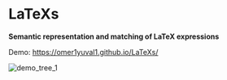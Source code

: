 # LaTeXs

**Semantic representation and matching of LaTeX expressions**

Demo: https://omer1yuval1.github.io/LaTeXs/

![demo_tree_1](https://user-images.githubusercontent.com/35100851/178685406-5f4bae8d-5d22-4485-afd2-a762d65186d3.png)